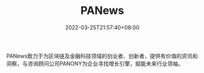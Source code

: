 ﻿---
weight: 
title: "PANews"
description: "PANews致力于为区块链及金融科技领域的创业者、创新者，提供有价值的资讯和洞察，与咨询顾问公司PANONY为企业寻找增长引擎，赋能未来行业领袖"
date: 2022-03-25T21:57:40+08:00
lastmod: 2022-03-25T16:45:40+08:00
draft: false
authors: ["Metabd"]
featuredImage: "panews.png"
link: ""
tags: ["元宇宙资讯","PANews"]
categories: ["navigation"]
navigation: ["元宇宙资讯"]
lightgallery: true
toc: true
pinned: false
recommend: false
recommend1: false
---
PANews致力于为区块链及金融科技领域的创业者、创新者，提供有价值的资讯和洞察，与咨询顾问公司PANONY为企业寻找增长引擎，赋能未来行业领袖。
